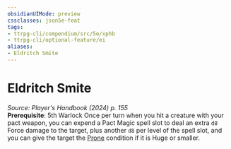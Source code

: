 ```yaml
---
obsidianUIMode: preview
cssclasses: json5e-feat
tags:
- ttrpg-cli/compendium/src/5e/xphb
- ttrpg-cli/optional-feature/ei
aliases:
- Eldritch Smite
---
```

# Eldritch Smite
*Source: Player's Handbook (2024) p. 155*  
**Prerequisite**: 5th Warlock
Once per turn when you hit a creature with your pact weapon, you can expend a Pact Magic spell slot to deal an extra `d8` Force damage to the target, plus another `d8` per level of the spell slot, and you can give the target the [Prone](Інструменти%20ДМ/CLI/rules/conditions.md#Prone) condition if it is Huge or smaller.